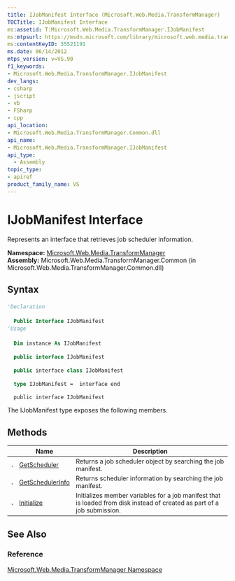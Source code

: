 ```yaml
---
title: IJobManifest Interface (Microsoft.Web.Media.TransformManager)
TOCTitle: IJobManifest Interface
ms:assetid: T:Microsoft.Web.Media.TransformManager.IJobManifest
ms:mtpsurl: https://msdn.microsoft.com/library/microsoft.web.media.transformmanager.ijobmanifest(v=VS.90)
ms:contentKeyID: 35521191
ms.date: 06/14/2012
mtps_version: v=VS.90
f1_keywords:
- Microsoft.Web.Media.TransformManager.IJobManifest
dev_langs:
- csharp
- jscript
- vb
- FSharp
- cpp
api_location:
- Microsoft.Web.Media.TransformManager.Common.dll
api_name:
- Microsoft.Web.Media.TransformManager.IJobManifest
api_type:
  - Assembly
topic_type:
- apiref
product_family_name: VS
---
```


# IJobManifest Interface

Represents an interface that retrieves job scheduler information.

**Namespace:**  [Microsoft.Web.Media.TransformManager](microsoft-web-media-transformmanager-namespace.md)  
**Assembly:**  Microsoft.Web.Media.TransformManager.Common (in Microsoft.Web.Media.TransformManager.Common.dll)

## Syntax

```vb
'Declaration

  Public Interface IJobManifest
'Usage

  Dim instance As IJobManifest
```

```csharp
  public interface IJobManifest
```

```cpp
  public interface class IJobManifest
```

``` fsharp
  type IJobManifest =  interface end
```

```jscript
  public interface IJobManifest
```

The IJobManifest type exposes the following members.

## Methods

||Name|Description|
|--- |--- |--- |
|![Public method](images/Hh125771.pubmethod(en-us,VS.90).gif "Public method")|[GetScheduler](ijobmanifest-getscheduler-method-microsoft-web-media-transformmanager.md)|Returns a job scheduler object by searching the job manifest.|
|![Public method](images/Hh125771.pubmethod(en-us,VS.90).gif "Public method")|[GetSchedulerInfo](ijobmanifest-getschedulerinfo-method-microsoft-web-media-transformmanager.md)|Returns scheduler information by searching the job manifest.|
|![Public method](images/Hh125771.pubmethod(en-us,VS.90).gif "Public method")|[Initialize](ijobmanifest-initialize-method-microsoft-web-media-transformmanager.md)|Initializes member variables for a job manifest that is loaded from disk instead of created as part of a job submission.|

## See Also

### Reference

[Microsoft.Web.Media.TransformManager Namespace](microsoft-web-media-transformmanager-namespace.md)
